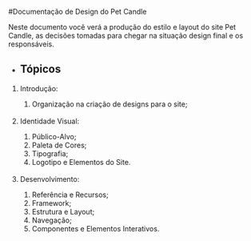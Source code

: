 #Documentação de Design do Pet Candle

Neste documento você verá a produção do estilo e layout do site Pet Candle, as decisões tomadas para chegar na situação design final e os responsáveis.

<ul>
  <li><h2>Tópicos</h2></li>
</ul>

<ol>
    <li>Introdução:</li>
  <ol>
    <li>Organização na criação de designs para o site;</li>
  </ol>
    <br>
  <li>Identidade Visual:</li>
  <ol>
    <li>Público-Alvo;</li>
    <li>Paleta de Cores;</li>
    <li>Tipografia;</li>
    <li>Logotipo e Elementos do Site.</li>
  </ol>
  <br>
  <li>Desenvolvimento:</li>
  <ol>
    <li>Referência e Recursos;</li>
    <li>Framework;</li>
    <li>Estrutura e Layout;</li>
    <li>Navegação;</li>
    <li>Componentes e Elementos Interativos.</li>
  </ol>

</ol>
